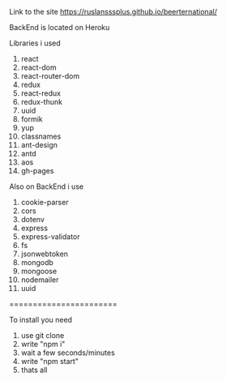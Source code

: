 Link to the site https://ruslansssplus.github.io/beerternational/

BackEnd is located on Heroku

Libraries i used

1. react
2. react-dom
3. react-router-dom
4. redux
5. react-redux
6. redux-thunk
7. uuid
8. formik
9. yup
10. classnames
11. ant-design
12. antd
13. aos
14. gh-pages

Also on BackEnd i use 

1. cookie-parser
2. cors
3. dotenv
4. express
5. express-validator
6. fs
7. jsonwebtoken
8. mongodb
9. mongoose
10. nodemailer
11. uuid

=======================

To install you need

1. use git clone
2. write "npm i"
3. wait a few seconds/minutes
4. write "npm start"
5. thats all
